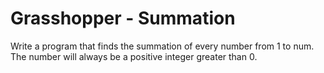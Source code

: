 # Grasshopper - Summation

Write a program that finds the summation of every number from 1 to num. The number will always be a positive integer greater than 0.